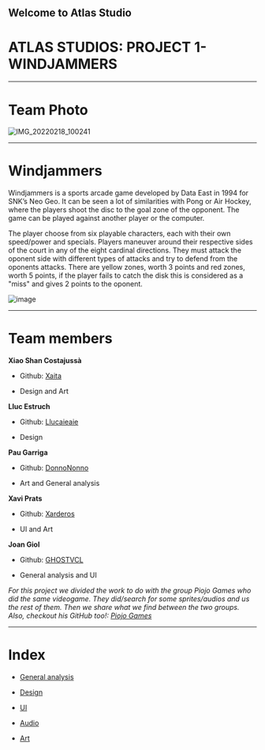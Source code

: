 ## Welcome to Atlas Studio

# ATLAS STUDIOS: PROJECT 1- WINDJAMMERS

***
# Team Photo
![IMG_20220218_100241](https://user-images.githubusercontent.com/99949891/156900215-e9541ebc-0f53-4dd9-9dad-71796c68718a.jpg)

***

# Windjammers
Windjammers is a sports arcade game developed by Data East in 1994 for SNK’s Neo Geo. It can be seen a lot of similarities with Pong or Air Hockey, where the players shoot the disc to the goal zone of the opponent. The game can be played against another player or the computer.

The player choose from six playable characters, each with their own speed/power and specials. Players maneuver around their respective sides of the court in any of the eight cardinal directions. They must attack the oponent side with different types of attacks and try to defend from the oponents attacks. There are yellow zones, worth 3 points and red zones, worth 5 points, if the player fails to catch the disk this is considered as a "miss" and gives 2 points to the oponent.

![image](https://user-images.githubusercontent.com/99949755/156932480-90d2ce66-946b-41b0-84f2-45cdfac99277.png)


***


# Team members

**Xiao Shan Costajussà**

* Github: [Xaita](https://github.com/xaita)

* Design and Art

**Lluc Estruch**

* Github: [Llucaieaie](https://github.com/Llucaieaie)

* Design

**Pau Garriga**

* Github: [DonnoNonno](https://github.com/DonnoNonno)

* Art and General analysis

**Xavi Prats**

* Github: [Xarderos](https://github.com/Xarderos)

* UI and Art

**Joan Giol**

* Github: [GHOSTVCL](https://github.com/GHOSTVCL)

* General analysis and UI

_For this project we divided the work to do with the group Piojo Games who did the same videogame. They did/search for some sprites/audios and us the rest of them. Then we share what we find between the two groups. Also, checkout his GitHub too!: [Piojo Games](https://github.com/PauM4/Windjammers)_
***

# Index

* [General analysis](https://github.com/xaita/Atlas-Studio/wiki/1.-GENERAL-ANALYSIS)

* [Design](https://github.com/xaita/Atlas-Studio/wiki/2.-DESIGN)

* [UI](https://github.com/xaita/Atlas-Studio/wiki/3.-UI)

* [Audio](https://github.com/xaita/Atlas-Studio/wiki/4.-AUDIO)

* [Art](https://github.com/xaita/Atlas-Studio/wiki/5.-ART)
